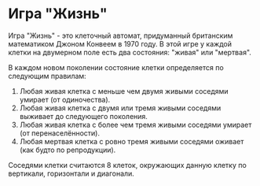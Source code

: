 # Игра "Жизнь" 

Игра "Жизнь" - это клеточный автомат, придуманный британским математиком Джоном Конвеем в 1970 году. 
В этой игре у каждой клетки на двумерном поле есть два состояния: "живая" или "мертвая". 

В каждом новом поколении состояние клетки определяется по следующим правилам:
1. Любая живая клетка с меньше чем двумя живыми соседями умирает (от одиночества).
2. Любая живая клетка с двумя или тремя живыми соседями выживает до следующего поколения.
3. Любая живая клетка с более чем тремя живыми соседями умирает (от перенаселённости). 
4. Любая мертвая клетка с ровно тремя живыми соседями оживает (как будто по репродукции).

Соседями клетки считаются 8 клеток, окружающих данную клетку по вертикали, горизонтали и диагонали.